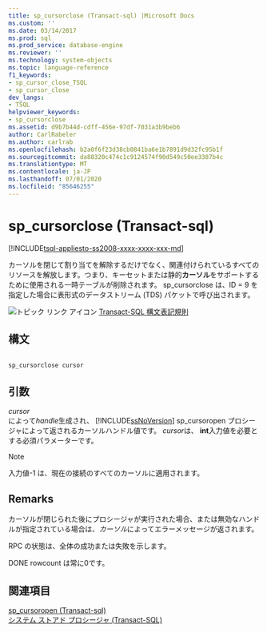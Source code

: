 ```yaml
---
title: sp_cursorclose (Transact-sql) |Microsoft Docs
ms.custom: ''
ms.date: 03/14/2017
ms.prod: sql
ms.prod_service: database-engine
ms.reviewer: ''
ms.technology: system-objects
ms.topic: language-reference
f1_keywords:
- sp_cursor_close_TSQL
- sp_cursor_close
dev_langs:
- TSQL
helpviewer_keywords:
- sp_cursorclose
ms.assetid: d9b7b44d-cdff-456e-97df-7031a3b9beb6
author: CarlRabeler
ms.author: carlrab
ms.openlocfilehash: b2a0f6f23d38cb0841ba6e1b7891d9d32fc95b1f
ms.sourcegitcommit: da88320c474c1c9124574f90d549c50ee3387b4c
ms.translationtype: MT
ms.contentlocale: ja-JP
ms.lasthandoff: 07/01/2020
ms.locfileid: "85646255"
---
```

# <a name="sp_cursorclose-transact-sql"></a>sp_cursorclose (Transact-sql)
[!INCLUDE[tsql-appliesto-ss2008-xxxx-xxxx-xxx-md](../../includes/applies-to-version/sqlserver.md)]

  カーソルを閉じて割り当てを解除するだけでなく、関連付けられているすべてのリソースを解放します。つまり、キーセットまたは静的**カーソル**をサポートするために使用される一時テーブルが削除されます。 sp_cursorclose は、ID = 9 を指定した場合に表形式のデータストリーム (TDS) パケットで呼び出されます。  
  
 ![トピック リンク アイコン](../../database-engine/configure-windows/media/topic-link.gif "トピック リンク アイコン") [Transact-SQL 構文表記規則](../../t-sql/language-elements/transact-sql-syntax-conventions-transact-sql.md)  
  
## <a name="syntax"></a>構文  
  
```  
  
sp_cursorclose cursor  
```  
  
## <a name="arguments"></a>引数  
 *cursor*  
 によって*handle*生成され、 [!INCLUDE[ssNoVersion](../../includes/ssnoversion-md.md)] sp_cursoropen プロシージャによって返されるカーソルハンドル値です。 *cursor*は、 **int**入力値を必要とする必須パラメーターです。  
  
> [!NOTE]  
>  入力値-1 は、現在の接続のすべてのカーソルに適用されます。  
  
## <a name="remarks"></a>Remarks  
 カーソルが閉じられた後にプロシージャが実行された場合、または無効なハンドルが指定されている場合は、*カーソル*によってエラーメッセージが返されます。  
  
 RPC の状態は、全体の成功または失敗を示します。  
  
 DONE rowcount は常に0です。  
  
## <a name="see-also"></a>関連項目  
 [sp_cursoropen &#40;Transact-sql&#41;](../../relational-databases/system-stored-procedures/sp-cursoropen-transact-sql.md)   
 [システム ストアド プロシージャ &#40;Transact-SQL&#41;](../../relational-databases/system-stored-procedures/system-stored-procedures-transact-sql.md)  
  
  

